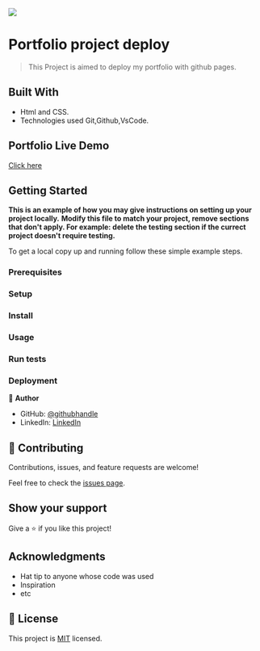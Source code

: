 ![](https://img.shields.io/badge/Microverse-blueviolet)

# Portfolio project deploy

> This Project is aimed to deploy my portfolio with github pages.


## Built With

-  Html and CSS.
- Technologies used Git,Github,VsCode.

## Portfolio Live Demo 

[Click here](https://opondog.github.io/)


## Getting Started

**This is an example of how you may give instructions on setting up your project locally.**
**Modify this file to match your project, remove sections that don't apply. For example: delete the testing section if the currect project doesn't require testing.**


To get a local copy up and running follow these simple example steps.

### Prerequisites

### Setup

### Install

### Usage

### Run tests

### Deployment


👤 **Author**

- GitHub: [@githubhandle](https://github.com/OpondoG)
- LinkedIn: [LinkedIn](https://www.linkedin.com/in/gilbert-okonjo-2081331b9/)

## 🤝 Contributing

Contributions, issues, and feature requests are welcome!

Feel free to check the [issues page](../../issues/).

## Show your support

Give a ⭐️ if you like this project!

## Acknowledgments

- Hat tip to anyone whose code was used
- Inspiration
- etc

## 📝 License

This project is [MIT](./MIT.md) licensed.
